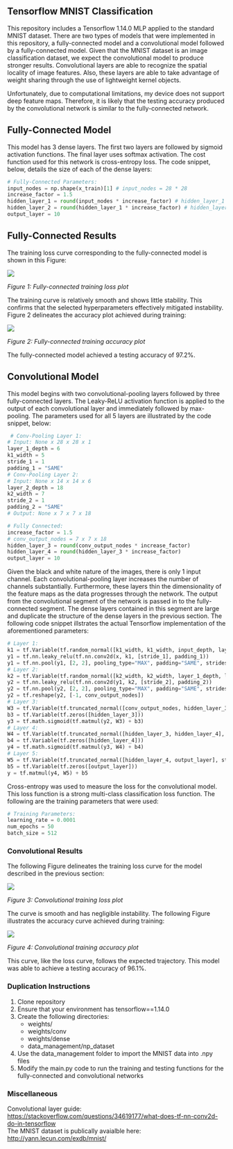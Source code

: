 ## Tensorflow MNIST Classification
This repository includes a Tensorflow 1.14.0 MLP applied to the standard MNIST dataset. There are two types of models that were implemented in this repository, a fully-connected model and a convolutional model followed by a fully-connected model. Given that the MNIST dataset is an image classification dataset, we expect the convolutional model to produce stronger results. Convolutional layers are able to recognize the spatial locality of image features. Also, these layers are able to take advantage of weight sharing through the use of lightweight kernel objects. 

Unfortunately, due to computational limitations, my device does not support deep feature maps. Therefore, it is likely that the testing accuracy produced by the convolutional network is similar to the fully-connected network.

## Fully-Connected Model
This model has 3 dense layers. The first two layers are followed by sigmoid activation functions. The final layer uses softmax activation. The cost function used for this network is cross-entropy loss. The code snippet, below, details the size of each of the dense layers:

```Python
# Fully-Connected Parameters:
input_nodes = np.shape(x_train)[1] # input_nodes = 28 * 28
increase_factor = 1.5
hidden_layer_1 = round(input_nodes * increase_factor) # hidden_layer_1 = 28 * 28 * 1.5
hidden_layer_2 = round(hidden_layer_1 * increase_factor) # hidden_layer_2 = 28 * 28 * 1.5^2
output_layer = 10
```

## Fully-Connected Results
The training loss curve corresponding to the fully-connected model is shown in this Figure:

![](results/dense/training_loss.png)

*Figure 1: Fully-connected training loss plot*

The training curve is relatively smooth and shows little stability. This confirms that the selected hyperparameters effectively mitigated instability. Figure 2 delineates the accuracy plot achieved during training:

![](results/dense/training_accuracy.png)

*Figure 2: Fully-connected training accuracy plot*

The fully-connected model achieved a testing accuracy of 97.2%. 

## Convolutional Model
This model begins with two convolutional-pooling layers followed by three fully-connected layers. The Leaky-ReLU activation function is applied to the output of each convolutional layer and immediately followed by max-pooling. The parameters used for all 5 layers are illustrated by the code snippet, below:

```Python
 # Conv-Pooling Layer 1:
# Input: None x 28 x 28 x 1
layer_1_depth = 6
k1_width = 5
stride_1 = 1
padding_1 = "SAME"
# Conv-Pooling Layer 2:
# Input: None x 14 x 14 x 6
layer_2_depth = 18
k2_width = 7
stride_2 = 1
padding_2 = "SAME"
# Output: None x 7 x 7 x 18

# Fully Connected:
increase_factor = 1.5
# conv_output_nodes = 7 x 7 x 18
hidden_layer_3 = round(conv_output_nodes * increase_factor)
hidden_layer_4 = round(hidden_layer_3 * increase_factor)
output_layer = 10
```

Given the black and white nature of the images, there is only 1 input channel. Each convolutional-pooling layer increases the number of channels substantially. Furthermore, these layers thin the dimensionality of the feature maps as the data progresses through the network. The output from the convolutional segment of the network is passed in to the fully-connected segment. The dense layers contained in this segment are large and duplicate the structure of the dense layers in the previous section. The following code snippet illstrates the actual Tensorflow implementation of the aforementioned parameters:

```Python
# Layer 1:
k1 = tf.Variable(tf.random_normal([k1_width, k1_width, input_depth, layer_1_depth]))
y1 = tf.nn.leaky_relu(tf.nn.conv2d(x, k1, [stride_1], padding_1))
y1 = tf.nn.pool(y1, [2, 2], pooling_type="MAX", padding="SAME", strides=[2, 2])
# Layer 2:
k2 = tf.Variable(tf.random_normal([k2_width, k2_width, layer_1_depth, layer_2_depth]))
y2 = tf.nn.leaky_relu(tf.nn.conv2d(y1, k2, [stride_2], padding_2))
y2 = tf.nn.pool(y2, [2, 2], pooling_type="MAX", padding="SAME", strides=[2, 2])
y2 = tf.reshape(y2, [-1, conv_output_nodes])
# Layer 3:
W3 = tf.Variable(tf.truncated_normal([conv_output_nodes, hidden_layer_3], stddev=0.15))
b3 = tf.Variable(tf.zeros([hidden_layer_3]))
y3 = tf.math.sigmoid(tf.matmul(y2, W3) + b3)
# Layer 4:
W4 = tf.Variable(tf.truncated_normal([hidden_layer_3, hidden_layer_4], stddev=0.15))
b4 = tf.Variable(tf.zeros([hidden_layer_4]))
y4 = tf.math.sigmoid(tf.matmul(y3, W4) + b4)
# Layer 5:
W5 = tf.Variable(tf.truncated_normal([hidden_layer_4, output_layer], stddev=0.15))
b5 = tf.Variable(tf.zeros([output_layer]))
y = tf.matmul(y4, W5) + b5
```

Cross-entropy was used to measure the loss for the convolutional model. This loss function is a strong multi-class classification loss function. The following are the training parameters that were used:

```Python
# Training Parameters:
learning_rate = 0.0001
num_epochs = 50
batch_size = 512
```

### Convolutional Results
The following Figure delineates the training loss curve for the model described in the previous section:

![](results/conv/training_loss.png)

*Figure 3: Convolutional training loss plot*

The curve is smooth and has negligible instability. The following Figure illustrates the accuracy curve achieved during training:

![](results/conv/training_accuracy.png)

*Figure 4: Convolutional training accuracy plot*

This curve, like the loss curve, follows the expected trajectory. This model was able to achieve a testing accuracy of 96.1%. 

### Duplication Instructions
1. Clone repository
2. Ensure that your environment has tensorflow==1.14.0
3. Create the following directories:
    - weights/
    - weights/conv
    - weights/dense
    - data_management/np_dataset
4. Use the data_management folder to import the MNIST data into .npy files
5. Modify the main.py code to run the training and testing functions for the fully-connected and convolutional networks

### Miscellaneous
Convolutional layer guide: https://stackoverflow.com/questions/34619177/what-does-tf-nn-conv2d-do-in-tensorflow  
The MNIST dataset is publically avaialble here: http://yann.lecun.com/exdb/mnist/
